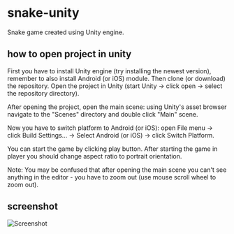 # snake-unity
Snake game created using Unity engine.

## how to open project in unity

First you have to install Unity engine (try installing the newest version), remember to also install Android (or iOS) module.
Then clone (or download) the repository.
Open the project in Unity (start Unity -> click open -> select the repository directory).

After opening the project, open the main scene: using Unity's asset browser navigate to the "Scenes" directory and double click "Main" scene.

Now you have to switch platform to Android (or iOS): open File menu -> click Build Settings... -> Select Android (or iOS) -> click Switch Platform.

You can start the game by clicking play button. After starting the game in player you should change aspect ratio to portrait orientation.

Note: You may be confused that after opening the main scene you can't see anything in the editor - you have to zoom out (use mouse scroll wheel to zoom out).

## screenshot

![Screenshot](https://github.com/dzduniak/Snake-Unity/raw/master/Screenshot.png)
